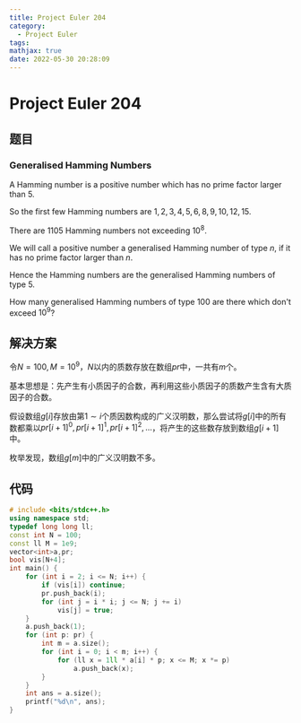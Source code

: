 ```yaml
---
title: Project Euler 204
category:
  - Project Euler
tags:
mathjax: true
date: 2022-05-30 20:28:09
---
```


<escape><!-- more --></escape>

# Project Euler 204

## 题目

### Generalised Hamming Numbers

A Hamming number is a positive number which has no prime factor larger than 5.

So the first few Hamming numbers are $1, 2, 3, 4, 5, 6, 8, 9, 10, 12, 15$.

There are $1105$ Hamming numbers not exceeding $10^8$.

We will call a positive number a generalised Hamming number of type $n$, if it has no prime factor larger than $n$.

Hence the Hamming numbers are the generalised Hamming numbers of type $5$.

How many generalised Hamming numbers of type $100$ are there which don't exceed $10^9$?

## 解决方案

令$N=100,M=10^9$，$N$以内的质数存放在数组$pr$中，一共有$m$个。

基本思想是：先产生有小质因子的合数，再利用这些小质因子的质数产生含有大质因子的合数。

假设数组$g[i]$存放由第$1\sim i$个质因数构成的广义汉明数，那么尝试将$g[i]$中的所有数都乘以$pr[i+1]^0,pr[i+1]^1,pr[i+1]^2,\dots$，将产生的这些数存放到数组$g[i+1]$中。

枚举发现，数组$g[m]$中的广义汉明数不多。

## 代码

```C++
# include <bits/stdc++.h>
using namespace std;
typedef long long ll;
const int N = 100;
const ll M = 1e9;
vector<int>a,pr;
bool vis[N+4];
int main() {
    for (int i = 2; i <= N; i++) {
        if (vis[i]) continue;
        pr.push_back(i);
        for (int j = i * i; j <= N; j += i)
            vis[j] = true;
    }
    a.push_back(1);
    for (int p: pr) {
        int m = a.size();
        for (int i = 0; i < m; i++) {
            for (ll x = 1ll * a[i] * p; x <= M; x *= p)
                a.push_back(x);
        }
    }
    int ans = a.size();
    printf("%d\n", ans);
}
```
